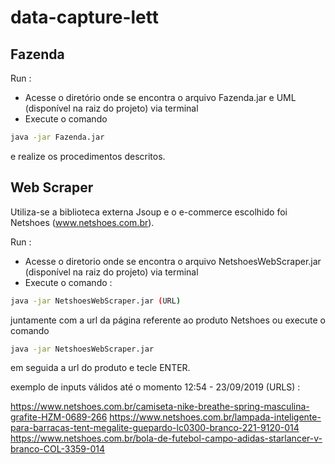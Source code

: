# data-capture-lett

## Fazenda
   
Run : 

* Acesse o diretório onde se encontra o arquivo Fazenda.jar e UML (disponível na raiz do projeto) via terminal
* Execute o comando 
```bash 
java -jar Fazenda.jar
```
e realize os procedimentos descritos.



## Web Scraper
   
Utiliza-se a biblioteca externa Jsoup e o e-commerce escolhido foi Netshoes (www.netshoes.com.br).

Run : 

* Acesse o diretorio onde se encontra o arquivo NetshoesWebScraper.jar (disponível na raiz do projeto) via terminal
* Execute o comando :
```bash 
java -jar NetshoesWebScraper.jar (URL)
``` 
juntamente com a url da página referente ao produto Netshoes
ou execute o comando
```bash 
java -jar NetshoesWebScraper.jar
```
em seguida a url do produto e tecle ENTER.

exemplo de inputs válidos até o momento 12:54 - 23/09/2019 (URLS) : 

https://www.netshoes.com.br/camiseta-nike-breathe-spring-masculina-grafite-HZM-0689-266
https://www.netshoes.com.br/lampada-inteligente-para-barracas-tent-megalite-guepardo-lc0300-branco-221-9120-014	
https://www.netshoes.com.br/bola-de-futebol-campo-adidas-starlancer-v-branco-COL-3359-014


